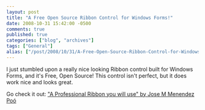 ```yaml
---
layout: post
title: "A Free Open Source Ribbon Control for Windows Forms!"
date: 2008-10-31 15:42:00 -0500
comments: true
published: true
categories: ["blog", "archives"]
tags: ["General"]
alias: ["/post/2008/10/31/A-Free-Open-Source-Ribbon-Control-for-Windows-Forms", "/post/2008/10/31/a-free-open-source-ribbon-control-for-windows-forms"]
---
```

<!-- more -->
<p>
I just stumbled upon a really nice looking Ribbon control built for Windows Forms, and it&#39;s Free, Open Source! This control isn&#39;t perfect, but it does work nice and looks great.
</p>
<p>
Go check it out: <a href="http://www.codeproject.com/KB/toolbars/WinFormsRibbon.aspx">&quot;A Professional Ribbon you will use&quot; by Jose M Menendez Po&oacute;</a> 
</p>
<p>
<img src="/images/postsFreeOpenSourceProfessionalRibbonForWinForms.gif" alt="" />
</p>
